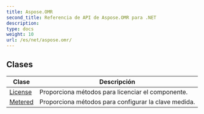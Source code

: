 ```yaml
---
title: Aspose.OMR
second_title: Referencia de API de Aspose.OMR para .NET
description: 
type: docs
weight: 10
url: /es/net/aspose.omr/
---
```



## Clases

| Clase | Descripción |
| --- | --- |
| [License](./license/) | Proporciona métodos para licenciar el componente. |
| [Metered](./metered/) | Proporciona métodos para configurar la clave medida. |


